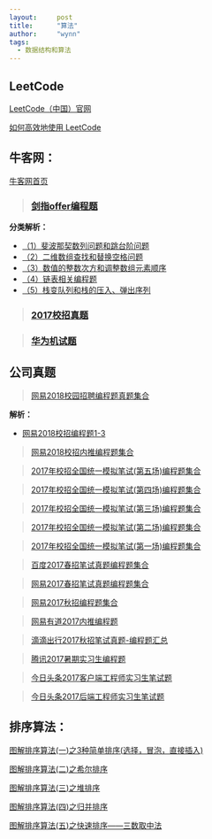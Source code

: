 ```yaml
---
layout:     post
title:      "算法"
author:     "wynn"
tags:
  - 数据结构和算法
---
```

## LeetCode                   
[LeetCode（中国）官网](https://leetcode-cn.com/)

[如何高效地使用 LeetCode](https://leetcode-cn.com/articles/%E5%A6%82%E4%BD%95%E9%AB%98%E6%95%88%E5%9C%B0%E4%BD%BF%E7%94%A8-leetcode/)


## 牛客网：

[牛客网首页](https://www.nowcoder.com)


> ### **[剑指offer编程题](https://www.nowcoder.com/ta/coding-interviews)**

**分类解析：**
- [（1）斐波那契数列问题和跳台阶问题](https://github.com/Snailclimb/Java-Guide/tree/master/数据结构与算法/算法题解析/剑指offer/（1）斐波那契数列问题和跳台阶问题.md)
- [（2）二维数组查找和替换空格问题](https://github.com/Snailclimb/Java-Guide/tree/master/数据结构与算法/算法题解析/剑指offer/（2）二维数组查找和替换空格问题.md)
- [（3）数值的整数次方和调整数组元素顺序](https://github.com/Snailclimb/Java-Guide/tree/master/数据结构与算法/算法题解析/剑指offer/（3）数值的整数次方和调整数组元素顺序.md)
- [（4）链表相关编程题](https://github.com/Snailclimb/Java-Guide/tree/master/数据结构与算法/算法题解析/剑指offer/（4）链表相关编程题.md)
- [（5）栈变队列和栈的压入、弹出序列](https://github.com/Snailclimb/Java-Guide/tree/master/数据结构与算法/算法题解析/剑指offer/（5）栈变队列和栈的压入、弹出序列.md)

> ### [2017校招真题](https://www.nowcoder.com/ta/2017test)

> ### [华为机试题](https://www.nowcoder.com/ta/huawei)


## 公司真题

> [ 网易2018校园招聘编程题真题集合](https://www.nowcoder.com/test/6910869/summary)

**解析：**
- [ 网易2018校招编程题1-3](https://github.com/Snailclimb/Java-Guide/tree/master/数据结构与算法/算法题解析/公司真题/网易2018校招编程题1-3.md)

> [ 网易2018校招内推编程题集合](https://www.nowcoder.com/test/6291726/summary)

> [2017年校招全国统一模拟笔试(第五场)编程题集合](https://www.nowcoder.com/test/5986669/summary)

 > [2017年校招全国统一模拟笔试(第四场)编程题集合](https://www.nowcoder.com/test/5507925/summary)
 
> [2017年校招全国统一模拟笔试(第三场)编程题集合](https://www.nowcoder.com/test/5217106/summary)
  
> [2017年校招全国统一模拟笔试(第二场)编程题集合](https://www.nowcoder.com/test/4546329/summary)

> [ 2017年校招全国统一模拟笔试(第一场)编程题集合](https://www.nowcoder.com/test/4236887/summary)


> [百度2017春招笔试真题编程题集合](https://www.nowcoder.com/test/4998655/summary)
   
> [网易2017春招笔试真题编程题集合](https://www.nowcoder.com/test/4575457/summary)
    
 > [网易2017秋招编程题集合](https://www.nowcoder.com/test/2811407/summary)
 
  > [网易有道2017内推编程题](https://www.nowcoder.com/test/2385858/summary)
  
 > [ 滴滴出行2017秋招笔试真题-编程题汇总](https://www.nowcoder.com/test/3701760/summary)
 
> [腾讯2017暑期实习生编程题](https://www.nowcoder.com/test/1725829/summary)
 
 > [今日头条2017客户端工程师实习生笔试题](https://www.nowcoder.com/test/1649301/summary)

 > [今日头条2017后端工程师实习生笔试题](https://www.nowcoder.com/test/1649268/summary)



## 排序算法：
[图解排序算法(一)之3种简单排序(选择，冒泡，直接插入)](http://www.cnblogs.com/chengxiao/p/6103002.html)

[图解排序算法(二)之希尔排序](https://www.cnblogs.com/chengxiao/p/6104371.html)

[图解排序算法(三)之堆排序](http://www.cnblogs.com/chengxiao/p/6129630.html)

[图解排序算法(四)之归并排序](http://www.cnblogs.com/chengxiao/p/6194356.html)

[图解排序算法(五)之快速排序——三数取中法](http://www.cnblogs.com/chengxiao/p/6262208.html)
















